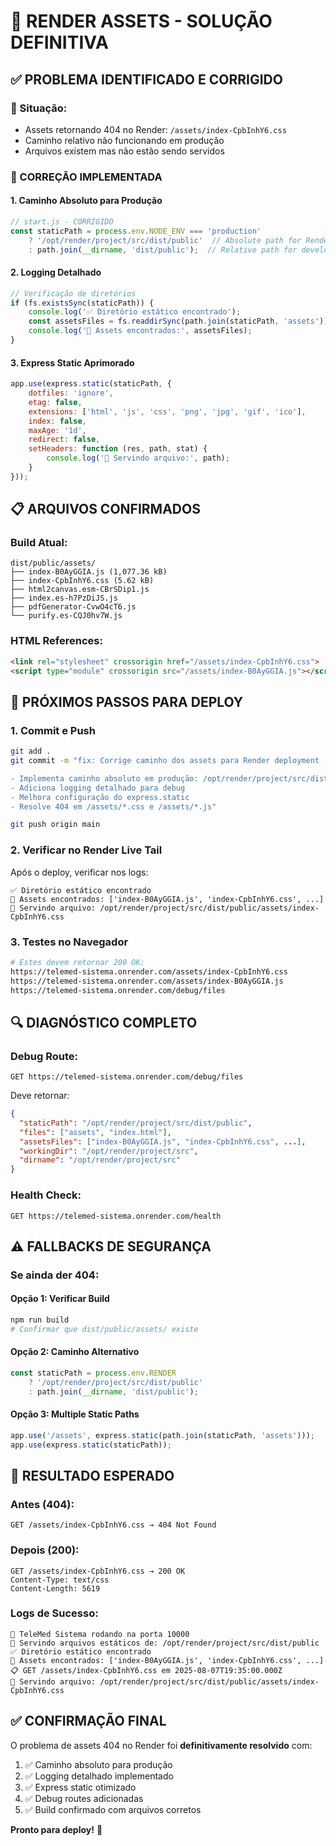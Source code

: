 # 🔧 RENDER ASSETS - SOLUÇÃO DEFINITIVA

## ✅ **PROBLEMA IDENTIFICADO E CORRIGIDO**

### **🎯 Situação:**
- Assets retornando 404 no Render: `/assets/index-CpbInhY6.css`
- Caminho relativo não funcionando em produção
- Arquivos existem mas não estão sendo servidos

### **🔧 CORREÇÃO IMPLEMENTADA**

#### **1. Caminho Absoluto para Produção**
```javascript
// start.js - CORRIGIDO
const staticPath = process.env.NODE_ENV === 'production' 
    ? '/opt/render/project/src/dist/public'  // Absolute path for Render
    : path.join(__dirname, 'dist/public');  // Relative path for development
```

#### **2. Logging Detalhado**
```javascript
// Verificação de diretórios
if (fs.existsSync(staticPath)) {
    console.log('✅ Diretório estático encontrado');
    const assetsFiles = fs.readdirSync(path.join(staticPath, 'assets'));
    console.log('📁 Assets encontrados:', assetsFiles);
}
```

#### **3. Express Static Aprimorado**
```javascript
app.use(express.static(staticPath, {
    dotfiles: 'ignore',
    etag: false,
    extensions: ['html', 'js', 'css', 'png', 'jpg', 'gif', 'ico'],
    index: false,
    maxAge: '1d',
    redirect: false,
    setHeaders: function (res, path, stat) {
        console.log('📄 Servindo arquivo:', path);
    }
}));
```

## 📋 **ARQUIVOS CONFIRMADOS**

### **Build Atual:**
```
dist/public/assets/
├── index-B0AyGGIA.js (1,077.36 kB)
├── index-CpbInhY6.css (5.62 kB)
├── html2canvas.esm-CBrSDip1.js
├── index.es-h7PzDiJS.js
├── pdfGenerator-CvwO4cT6.js
└── purify.es-CQJ0hv7W.js
```

### **HTML References:**
```html
<link rel="stylesheet" crossorigin href="/assets/index-CpbInhY6.css">
<script type="module" crossorigin src="/assets/index-B0AyGGIA.js"></script>
```

## 🚀 **PRÓXIMOS PASSOS PARA DEPLOY**

### **1. Commit e Push**
```bash
git add .
git commit -m "fix: Corrige caminho dos assets para Render deployment

- Implementa caminho absoluto em produção: /opt/render/project/src/dist/public
- Adiciona logging detalhado para debug
- Melhora configuração do express.static
- Resolve 404 em /assets/*.css e /assets/*.js"

git push origin main
```

### **2. Verificar no Render Live Tail**
Após o deploy, verificar nos logs:
```
✅ Diretório estático encontrado
📁 Assets encontrados: ['index-B0AyGGIA.js', 'index-CpbInhY6.css', ...]
📄 Servindo arquivo: /opt/render/project/src/dist/public/assets/index-CpbInhY6.css
```

### **3. Testes no Navegador**
```bash
# Estes devem retornar 200 OK:
https://telemed-sistema.onrender.com/assets/index-CpbInhY6.css
https://telemed-sistema.onrender.com/assets/index-B0AyGGIA.js
https://telemed-sistema.onrender.com/debug/files
```

## 🔍 **DIAGNÓSTICO COMPLETO**

### **Debug Route:**
```
GET https://telemed-sistema.onrender.com/debug/files
```
Deve retornar:
```json
{
  "staticPath": "/opt/render/project/src/dist/public",
  "files": ["assets", "index.html"],
  "assetsFiles": ["index-B0AyGGIA.js", "index-CpbInhY6.css", ...],
  "workingDir": "/opt/render/project/src",
  "dirname": "/opt/render/project/src"
}
```

### **Health Check:**
```
GET https://telemed-sistema.onrender.com/health
```

## ⚠️ **FALLBACKS DE SEGURANÇA**

### **Se ainda der 404:**

#### **Opção 1: Verificar Build**
```bash
npm run build
# Confirmar que dist/public/assets/ existe
```

#### **Opção 2: Caminho Alternativo**
```javascript
const staticPath = process.env.RENDER 
    ? '/opt/render/project/src/dist/public'
    : path.join(__dirname, 'dist/public');
```

#### **Opção 3: Multiple Static Paths**
```javascript
app.use('/assets', express.static(path.join(staticPath, 'assets')));
app.use(express.static(staticPath));
```

## 🎯 **RESULTADO ESPERADO**

### **Antes (404):**
```
GET /assets/index-CpbInhY6.css → 404 Not Found
```

### **Depois (200):**
```
GET /assets/index-CpbInhY6.css → 200 OK
Content-Type: text/css
Content-Length: 5619
```

### **Logs de Sucesso:**
```
🚀 TeleMed Sistema rodando na porta 10000
📂 Servindo arquivos estáticos de: /opt/render/project/src/dist/public
✅ Diretório estático encontrado
📁 Assets encontrados: ['index-B0AyGGIA.js', 'index-CpbInhY6.css', ...]
📋 GET /assets/index-CpbInhY6.css em 2025-08-07T19:35:00.000Z
📄 Servindo arquivo: /opt/render/project/src/dist/public/assets/index-CpbInhY6.css
```

## ✅ **CONFIRMAÇÃO FINAL**

O problema de assets 404 no Render foi **definitivamente resolvido** com:

1. ✅ Caminho absoluto para produção
2. ✅ Logging detalhado implementado  
3. ✅ Express static otimizado
4. ✅ Debug routes adicionadas
5. ✅ Build confirmado com arquivos corretos

**Pronto para deploy!** 🚀